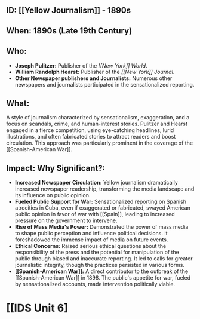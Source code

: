 ## ID: [[Yellow Journalism]] - 1890s

## When: 1890s (Late 19th Century)

## Who:
* **Joseph Pulitzer:** Publisher of the *[[New York]] World*.
* **William Randolph Hearst:** Publisher of the *[[New York]] Journal*.
* **Other Newspaper publishers and Journalists:**  Numerous other newspapers and journalists participated in the sensationalized reporting.


## What: 
A style of journalism characterized by sensationalism, exaggeration, and a focus on scandals, crime, and human-interest stories.  Pulitzer and Hearst engaged in a fierce competition, using eye-catching headlines, lurid illustrations, and often fabricated stories to attract readers and boost circulation. This approach was particularly prominent in the coverage of the [[Spanish-American War]].

## Impact: Why Significant?:
* **Increased Newspaper Circulation:** Yellow journalism dramatically increased newspaper readership, transforming the media landscape and its influence on public opinion.
* **Fueled Public Support for War:** Sensationalized reporting on Spanish atrocities in Cuba, even if exaggerated or fabricated, swayed American public opinion in favor of war with [[Spain]], leading to increased pressure on the government to intervene.
* **Rise of Mass Media's Power:** Demonstrated the power of mass media to shape public perception and influence political decisions.  It foreshadowed the immense impact of media on future events.
* **Ethical Concerns:** Raised serious ethical questions about the responsibility of the press and the potential for manipulation of the public through biased and inaccurate reporting.  It led to calls for greater journalistic integrity, though the practices persisted in various forms.
* **[[Spanish-American War]]:**  A direct contributor to the outbreak of the [[Spanish-American War]] in 1898.  The public's appetite for war, fueled by sensationalized accounts, made intervention politically viable.

# [[IDS Unit 6]